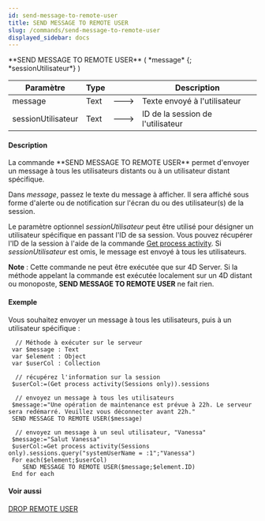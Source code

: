 ```yaml
---
id: send-message-to-remote-user
title: SEND MESSAGE TO REMOTE USER
slug: /commands/send-message-to-remote-user
displayed_sidebar: docs
---
```


<!--REF #_command_.SEND MESSAGE TO REMOTE USER.Syntax-->**SEND MESSAGE TO REMOTE USER** ( *message* {; *sessionUtilisateur*} )<!-- END REF-->
<!--REF #_command_.SEND MESSAGE TO REMOTE USER.Params-->
| Paramètre | Type |  | Description |
| --- | --- | --- | --- |
| message | Text | &#x1F852; | Texte envoyé à l'utilisateur |
| sessionUtilisateur | Text | &#x1F852; | ID de la session de l'utilisateur |

<!-- END REF-->

#### Description 

<!--REF #_command_.SEND MESSAGE TO REMOTE USER.Summary-->La commande **SEND MESSAGE TO REMOTE USER** permet d'envoyer un message à tous les utilisateurs distants ou à un utilisateur distant spécifique.<!-- END REF--> 

Dans *message*, passez le texte du message à afficher. Il sera affiché sous forme d'alerte ou de notification sur l'écran du ou des utilisateur(s) de la session.

Le paramètre optionnel *sessionUtilisateur* peut être utilisé pour désigner un utilisateur spécifique en passant l'ID de sa session. Vous pouvez récupérer l'ID de la session à l'aide de la commande [Get process activity](get-process-activity.md). Si *sessionUtilisateur* est omis, le message est envoyé à tous les utilisateurs.

**Note** : Cette commande ne peut être exécutée que sur 4D Server. Si la méthode appelant la commande est exécutée localement sur un 4D distant ou monoposte, **SEND MESSAGE TO REMOTE USER** ne fait rien.

#### Exemple 

Vous souhaitez envoyer un message à tous les utilisateurs, puis à un utilisateur spécifique :

```4d
  // Méthode à exécuter sur le serveur
 var $message : Text
 var $element : Object
 var $userCol : Collection
 
  // récupérez l'information sur la session
 $userCol:=(Get process activity(Sessions only)).sessions
 
  // envoyez un message à tous les utilisateurs
 $message:="Une opération de maintenance est prévue à 22h. Le serveur sera redémarré. Veuillez vous déconnecter avant 22h."
 SEND MESSAGE TO REMOTE USER($message)
 
  // envoyez un message à un seul utilisateur, "Vanessa"
 $message:="Salut Vanessa"
 $userCol:=Get process activity(Sessions only).sessions.query("systemUserName = :1";"Vanessa")
 For each($element;$userCol)
    SEND MESSAGE TO REMOTE USER($message;$element.ID)
 End for each
```

#### Voir aussi 

[DROP REMOTE USER](drop-remote-user.md)  
